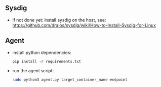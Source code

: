 ## Sysdig
- if not done yet: install sysdig on the host, see: https://github.com/draios/sysdig/wiki/How-to-Install-Sysdig-for-Linux

## Agent
- install python dependencies:
    ```
    pip install -r requirements.txt
    ```
- run the agent script:
    ```sh
    sudo python3 agent.py target_container_name endpoint
    ```